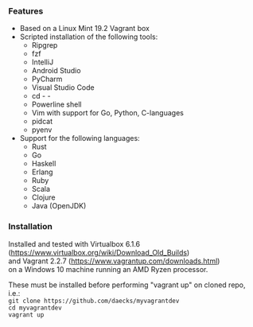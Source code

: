 ### Features

+ Based on a Linux Mint 19.2 Vagrant box
+ Scripted installation of the following tools:
  + Ripgrep
  + fzf
  + IntelliJ 
  + Android Studio
  + PyCharm
  + Visual Studio Code
  + cd - -
  + Powerline shell  
  + Vim with support for Go, Python, C-languages
  + pidcat
  + pyenv
+ Support for the following languages:
  + Rust
  + Go
  + Haskell
  + Erlang
  + Ruby
  + Scala
  + Clojure
  + Java (OpenJDK)
  
### Installation
Installed and tested with Virtualbox 6.1.6 (https://www.virtualbox.org/wiki/Download_Old_Builds)   
and Vagrant 2.2.7 (https://www.vagrantup.com/downloads.html)  
on a Windows 10 machine running an AMD Ryzen processor.

These must be installed before performing "vagrant up" on cloned repo, i.e.:  
    `git clone https://github.com/daecks/myvagrantdev`  
    `cd myvagrantdev`  
    `vagrant up`  

